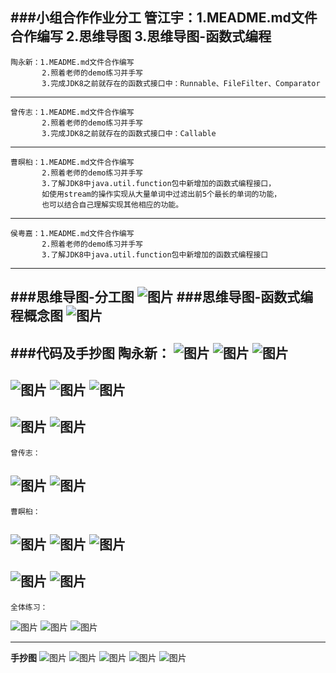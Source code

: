 ###小组合作作业分工
    管江宇：1.MEADME.md文件合作编写
           2.思维导图
           3.思维导图-函数式编程
---
    陶永新：1.MEADME.md文件合作编写
           2.照着老师的demo练习并手写
           3.完成JDK8之前就存在的函数式接口中：Runnable、FileFilter、Comparator
---
    曾传志：1.MEADME.md文件合作编写
           2.照着老师的demo练习并手写
           3.完成JDK8之前就存在的函数式接口中：Callable
---
    曹暝桕：1.MEADME.md文件合作编写
           2.照着老师的demo练习并手写
           3.了解JDK8中java.util.function包中新增加的函数式编程接口，
           如使用stream的操作实现从大量单词中过滤出前5个最长的单词的功能，
           也可以结合自己理解实现其他相应的功能。
---
    侯粤嘉：1.MEADME.md文件合作编写
           2.照着老师的demo练习并手写
           3.了解JDK8中java.util.function包中新增加的函数式编程接口
---
###思维导图-分工图
![图片](https://uploader.shimo.im/f/DqI1ad5vOX4nrbBr.png!thumbnail)
###思维导图-函数式编程概念图
![图片](https://uploader.shimo.im/f/kS2XwlBmkUMdqiap.jpg!thumbnail)
---
###代码及手抄图
    陶永新：
![图片](https://uploader.shimo.im/f/t0orbo95g2gBbuS1.png!thumbnail)
![图片](https://uploader.shimo.im/f/ZQKgsHw0p04geozu.png!thumbnail)
![图片](https://uploader.shimo.im/f/rYjJaVv4CV4Tv7eQ.png!thumbnail)
---
![图片](https://uploader.shimo.im/f/Y4BKdXMU37QI2hVH.png!thumbnail)
![图片](https://uploader.shimo.im/f/MSukNr9a13MILORf.png!thumbnail)
![图片](https://uploader.shimo.im/f/LriwTvAyXYc1Oa8N.png!thumbnail)
---
![图片](https://uploader.shimo.im/f/70sCgcfKc1AzgfFp.png!thumbnail)
![图片](https://uploader.shimo.im/f/cwHphzWUzV0VEaVH.png!thumbnail)
---
    曾传志：
![图片](https://uploader.shimo.im/f/GoNkXmx7kJgR4JBi.png!thumbnail)
![图片](https://uploader.shimo.im/f/ICHy7DNnRaIxol0C.png!thumbnail)
---
    曹瞑桕：
![图片](https://uploader.shimo.im/f/eE04xguhkWc8lh3E.png!thumbnail)
![图片](https://uploader.shimo.im/f/ULOppnyRWBEKDA8W.png!thumbnail)
![图片](https://uploader.shimo.im/f/8JhSc47uGREDbDA1.png!thumbnail)
---
![图片](https://uploader.shimo.im/f/Ppr74oaVTDMzUkdg.png!thumbnail)
![图片](https://uploader.shimo.im/f/bGvmjSHKe4MTP0oD.png!thumbnail)
---
    全体练习：
![图片](https://uploader.shimo.im/f/fv7iX1en7bwFw2nm.png!thumbnail)
![图片](https://uploader.shimo.im/f/uu4HVxh1tKIHV6WV.png!thumbnail)
![图片](https://uploader.shimo.im/f/bF7iVMaUGiUxtMht.png!thumbnail)

---
**手抄图**
![图片](https://uploader.shimo.im/f/tHIA8pTQGLYXPHym.jpg!thumbnail)
![图片](https://uploader.shimo.im/f/IgPhpYckgJIhcqlr.jpg!thumbnail)
![图片](https://uploader.shimo.im/f/PxRL9mVql2kjhHKk.jpg!thumbnail)
![图片](https://uploader.shimo.im/f/Kt8F9DU8Idwtvl5U.jpg!thumbnail)
![图片](https://uploader.shimo.im/f/VKziLMkzbqUmTi0x.jpg!thumbnail)
